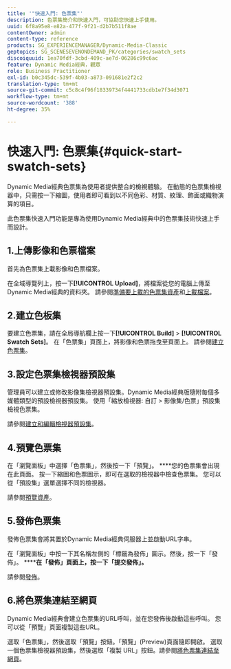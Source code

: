 ```yaml
---
title: '"快速入門: 色票集"'
description: 色票集簡介和快速入門，可協助您快速上手使用。
uuid: 6f8a95e8-e82a-477f-9f21-d2b7b511f8ae
contentOwner: admin
content-type: reference
products: SG_EXPERIENCEMANAGER/Dynamic-Media-Classic
geptopics: SG_SCENESEVENONDEMAND_PK/categories/swatch_sets
discoiquuid: 1ea70fdf-3cbd-409c-ae7d-06286c99c6ac
feature: Dynamic Media經典，觀眾
role: Business Practitioner
exl-id: b0c345dc-539f-4b03-a873-091681e2f2c2
translation-type: tm+mt
source-git-commit: c5c8c4f96f18339734f4441733cdb1e7f34d3071
workflow-type: tm+mt
source-wordcount: '388'
ht-degree: 35%

---
```


# 快速入門: 色票集{#quick-start-swatch-sets}

Dynamic Media經典色票集為使用者提供整合的檢視體驗。 在動態的色票集檢視器中，只需按一下縮圖，使用者即可看到以不同色彩、材質、紋理、飾面或織物演算的項目。

此色票集快速入門功能是專為使用Dynamic Media經典中的色票集技術快速上手而設計。

## 1.上傳影像和色票檔案

首先為色票集上載影像和色票檔案。

在全域導覽列上，按一下&#x200B;**[!UICONTROL Upload]**，將檔案從您的電腦上傳至Dynamic Media經典的資料夾。 請參閱[準備要上載的色票集資產](preparing-swatch-set-assets-upload.md#preparing-swatch-set-assets-for-upload)和[上載檔案](uploading-files.md#uploading-your-files)。

## 2.建立色板集

要建立色票集，請在全局導航欄上按一下&#x200B;**[!UICONTROL Build]** > **[!UICONTROL Swatch Sets]**。 在「色票集」頁面上，將影像和色票拖曳至頁面上。 請參閱[建立色票集](creating-swatch-set.md#creating-a-swatch-set)。

## 3.設定色票集檢視器預設集

管理員可以建立或修改影像集檢視器預設集。Dynamic Media經典版隨附每個多媒體類型的預設檢視器預設集。 使用「縮放檢視器: 自訂 > 影像集/色票」預設集檢視色票集。

請參閱[建立和編輯檢視器預設集](application-setup.md#adding-and-editing-viewer-presets)。

## 4.預覽色票集

在「瀏覽面板」中選擇「色票集」，然後按一下「預覽」。 ****&#x200B;您的色票集會出現在此頁面。 按一下縮圖和色票圖示，即可在選取的檢視器中檢查色票集。 您可以從「預設集」選單選擇不同的檢視器。

請參閱[預覽資產](previewing-asset.md#previewing-an-asset)。

## 5.發佈色票集

發佈色票集會將其置於Dynamic Media經典伺服器上並啟動URL字串。

在「瀏覽面板」中按一下其名稱左側的「標籤為發佈」圖示。然後，按一下「發佈」。 ********&#x200B;在「發佈」頁面上，按一下「提交發佈」。****

請參閱[發佈](publishing-files.md#publishing-files)。

## 6.將色票集連結至網頁

Dynamic Media經典會建立色票集的URL呼叫，並在您發佈後啟動這些呼叫。 您可以從「預覽」頁面複製這些URL。

選取「色票集」，然後選取「預覽」按鈕。「預覽」(Preview)頁面隨即開啟。 選取一個色票集檢視器預設集，然後選取「複製 URL」按鈕。請參閱[將色票集連結至網頁](linking-swatch-set-web-page.md#linking-a-swatch-set-to-a-web-page)。
